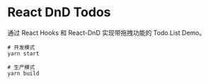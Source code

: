 # React DnD Todos

通过 React Hooks 和 React-DnD 实现带拖拽功能的 Todo List Demo。

``` shell
# 开发模式
yarn start

# 生产模式
yarn build
```
